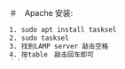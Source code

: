 ＃　Apache
安装:
```sh
1. sudo apt install tasksel
2. sudo tasksel
3. 找到LAMP server 敲击空格
4. 按table　敲击回车即可 
｀｀｀
